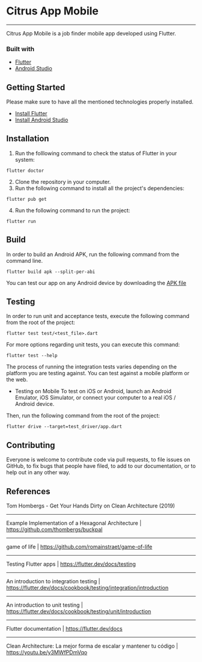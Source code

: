 # Citrus App Mobile

***
Citrus App Mobile is a job finder mobile app developed using Flutter. 

### Built with

* [Flutter](https://flutter.dev/docs)
* [Android Studio](https://developer.android.com/studio)


## Getting Started

Please make sure to have all the mentioned technologies properly installed. 

* [Install Flutter](https://flutter.dev/docs/get-started/install)
* [Install Android Studio](https://developer.android.com/studio/install)

## Installation

1. Run the folllowing command to check the status of Flutter in your system:
```
flutter doctor
```
2. Clone the repository in your computer. 
3. Run the following command to install all the project's dependencies:
```
flutter pub get
```
4. Run the following command to run the project:
```
flutter run
```
## Build

In order to build an Android APK, run the following command from the command line.

```
flutter build apk --split-per-abi
```

You can test our app on any Android device by downloading the [APK file](https://drive.google.com/drive/folders/1-J3LpVzF7hqwfI5b0at8XELWL_McDVdW?usp=sharing)

## Testing

In order to run unit and acceptance tests, execute the following command from the root of the project:

```
flutter test test/<test_file>.dart
```

For more options regarding unit tests, you can execute this command:
```
flutter test --help
```

The process of running the integration tests varies depending on the platform you are testing against. You can test against a mobile platform or the web.

- Testing on Mobile
To test on iOS or Android, launch an Android Emulator, iOS Simulator, or connect your computer to a real iOS / Android device.

Then, run the following command from the root of the project:

```
flutter drive --target=test_driver/app.dart
```

## Contributing

Everyone is welcome to contribute code via pull requests, to file issues on GitHub, to fix bugs that people have filed, to add to our documentation, or to help out in any other way.

## References

Tom Hombergs - Get Your Hands Dirty on Clean Architecture (2019)

---

Example Implementation of a Hexagonal Architecture | https://github.com/thombergs/buckpal

---

game of life | https://github.com/romainstraet/game-of-life

---

Testing Flutter apps | https://flutter.dev/docs/testing

---

An introduction to integration testing | https://flutter.dev/docs/cookbook/testing/integration/introduction

---

An introduction to unit testing | https://flutter.dev/docs/cookbook/testing/unit/introduction

---

Flutter documentation | https://flutter.dev/docs

---

Clean Architecture: La mejor forma de escalar y mantener tu código | https://youtu.be/y3MWfPDmVqo

